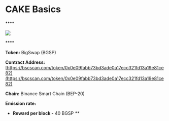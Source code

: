 # CAKE Basics

\*\*\*\*

![](../.gitbook/assets/group-501.png)

\*\*\*\*

**Token:** BigSwap (BGSP)

**Contract Address:** [https://bscscan.com/token/0x0e09fabb73bd3ade0a17ecc321fd13a19e81ce82](https://bscscan.com/token/0x0e09fabb73bd3ade0a17ecc321fd13a19e81ce82)

**Chain:** Binance Smart Chain \(BEP-20\)

**Emission rate:**

* **Reward per block -**  40 BGSP                                                                                                       _\*\*_

